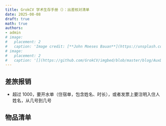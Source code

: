 ```yaml
---
title: GrokCV 学术生存手册（）：出差核对清单
date: 2025-08-08
draft: true
math: true
authors: 
- admin
# image:
#   placement: 2
#   caption: 'Image credit: [**John Moeses Bauan**](https://unsplash.com/photos/OGZtQF8iC0g)'
# image:
#   placement: 2
#   caption: '[](https://github.com/GrokCV/imgbed/blob/master/blog/AuxDet/author.png?raw=true)'
---
```


## 差旅报销

- 超过 1000，要开水单（住宿单，包含姓名、时长），或者发票上要注明入住人姓名，从几号到几号

## 物品清单

